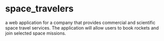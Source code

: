 # space_travelers
a web application for a company that provides commercial and scientific space travel services. The application will allow users to book rockets and join selected space missions.

